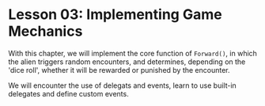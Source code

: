 # Lesson 03: Implementing Game Mechanics

With this chapter, we will implement the core function of `Forward()`, in which the alien triggers random encounters, and determines, depending on the 'dice roll', whether it will be rewarded or punished by the encounter. 

We will encounter the use of delegats and events, learn to use built-in delegates and define custom events. 